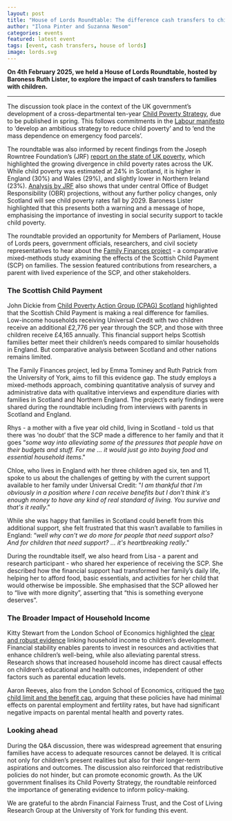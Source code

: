 ```yaml
---
layout: post
title: "House of Lords Roundtable: The difference cash transfers to children can make"
author: "Ilona Pinter and Suzanna Nesom"
categories: events
featured: latest event
tags: [event, cash transfers, house of lords]
image: lords.svg
---
```

**On 4th February 2025, we held a House of Lords Roundtable, hosted by Baroness Ruth Lister, to explore the impact of cash transfers to families with children.**

---
The discussion took place in the context of the UK government’s development of a cross-departmental ten-year [Child Poverty Strategy](https://www.gov.uk/government/publications/tackling-child-poverty-developing-our-strategy/tackling-child-poverty-developing-our-strategy-html), due to be published in spring. This follows commitments in the [Labour manifesto](https://labour.org.uk/change/break-down-barriers-to-opportunity/) to ‘develop an ambitious strategy to reduce child poverty’ and to ‘end the mass dependence on emergency food parcels’. 

The roundtable was also informed by recent findings from the Joseph Rowntree Foundation’s (JRF) [report on the state of UK poverty](https://www.jrf.org.uk/uk-poverty-2025-the-essential-guide-to-understanding-poverty-in-the-uk), which highlighted the growing divergence in child poverty rates across the UK. While child poverty was estimated at 24% in Scotland, it is higher in England (30%) and Wales (29%), and slightly lower in Northern Ireland (23%). [Analysis by JRF](https://www.jrf.org.uk/news/growth-alone-wont-cut-child-poverty-as-gap-between-uk-countries-set-to-widen) also shows that under central Office of Budget Responsibility (OBR) projections, without any further policy changes, only Scotland will see child poverty rates fall by 2029. Baroness Lister highlighted that this presents both a warning and a message of hope, emphasising the importance of investing in social security support to tackle child poverty.

The roundtable provided an opportunity for Members of Parliament, House of Lords peers, government officials, researchers, and civil society representatives to hear about the [Family Finances project](https://familyfinances.github.io/) - a comparative mixed-methods study examining the effects of the Scottish Child Payment (SCP) on families. The session featured contributions from researchers, a parent with lived experience of the SCP, and other stakeholders. 

### The Scottish Child Payment

John Dickie from [Child Poverty Action Group (CPAG) Scotland](https://cpag.org.uk/what-we-do/cpags-work-scotland) highlighted that the Scottish Child Payment is making a real difference for families. Low-income households receiving Universal Credit with two children receive an additional £2,776 per year through the SCP, and those with three children receive £4,165 annually. This financial support helps Scottish families better meet their children’s needs compared to similar households in England. But comparative analysis between Scotland and other nations remains limited.

The Family Finances project, led by Emma Tominey and Ruth Patrick from the University of York, aims to fill this evidence gap. The study employs a mixed-methods approach, combining quantitative analysis of survey and administrative data with qualitative interviews and expenditure diaries with families in Scotland and Northern England. The project’s early findings were shared during the roundtable including from interviews with parents in Scotland and England. 

Rhys - a mother with a five year old child, living in Scotland - told us that there was ‘no doubt’ that the SCP made a difference to her family and that it goes “*some way into alleviating some of the pressures that people have on their budgets and stuff. For me ... it would just go into buying food and essential household items*." 

Chloe, who lives in England with her three children aged six, ten and 11, spoke to us about the challenges of getting by with the current support available to her family under Universal Credit: "*I am thankful that I'm obviously in a position where I can receive benefits but I don't think it's enough money to have any kind of real standard of living. You survive and that's it really*."

While she was happy that families in Scotland could benefit from this additional support, she felt frustrated that this wasn’t available to families in England: “*well why can't we do more for people that need support also? And for children that need support? ... it's heartbreaking really*."

During the roundtable itself, we also heard from Lisa - a parent and research participant - who shared her experience of receiving the SCP. She described how the financial support had transformed her family’s daily life, helping her to afford food, basic essentials, and activities for her child that would otherwise be impossible. She emphasised that the SCP allowed her to “live with more dignity”, asserting that “this is something everyone deserves”.

### The Broader Impact of Household Income

Kitty Stewart from the London School of Economics highlighted the [clear and robust evidence](https://link.springer.com/article/10.1007/s12187-020-09782-0) linking household income to children’s development. Financial stability enables parents to invest in resources and activities that enhance children’s well-being, while also alleviating parental stress. Research shows that increased household income has direct causal effects on children’s educational and health outcomes, independent of other factors such as parental education levels.

Aaron Reeves, also from the London School of Economics, critiqued the [two child limit and the benefit cap](https://largerfamilies.study/), arguing that these policies have had minimal effects on parental employment and fertility rates, but have had significant negative impacts on parental mental health and poverty rates.

### Looking ahead

During the Q&A discussion, there was widespread agreement that ensuring families have access to adequate resources cannot be delayed. It is critical not only for children’s present realities but also for their longer-term aspirations and outcomes. The discussion also reinforced that redistributive policies do not hinder, but can promote economic growth. As the UK government finalises its Child Poverty Strategy, the roundtable reinforced the importance of generating evidence to inform policy-making. 

We are grateful to the abrdn Financial Fairness Trust, and the Cost of Living Research Group at the University of York for funding this event.
